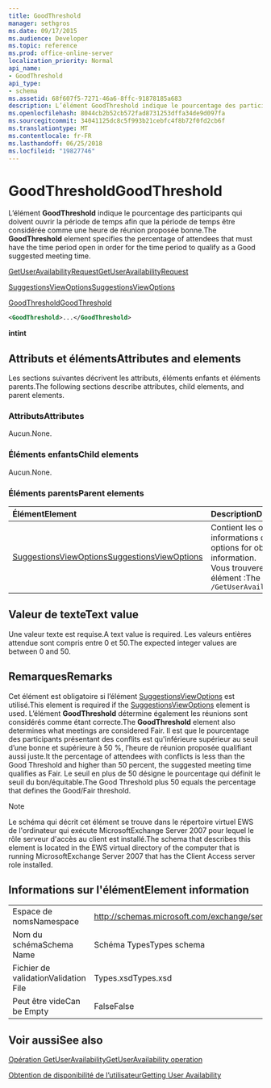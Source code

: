 ```yaml
---
title: GoodThreshold
manager: sethgros
ms.date: 09/17/2015
ms.audience: Developer
ms.topic: reference
ms.prod: office-online-server
localization_priority: Normal
api_name:
- GoodThreshold
api_type:
- schema
ms.assetid: 68f607f5-7271-46a6-8ffc-91878185a683
description: L’élément GoodThreshold indique le pourcentage des participants qui doivent ouvrir la période de temps afin que la période de temps être considérée comme une heure de réunion proposée bonne.
ms.openlocfilehash: 8044cb2b52cb572fad8731253dffa34de9d097fa
ms.sourcegitcommit: 34041125dc8c5f993b21cebfc4f8b72f0fd2cb6f
ms.translationtype: MT
ms.contentlocale: fr-FR
ms.lasthandoff: 06/25/2018
ms.locfileid: "19827746"
---
```

# <a name="goodthreshold"></a><span data-ttu-id="d60c7-103">GoodThreshold</span><span class="sxs-lookup"><span data-stu-id="d60c7-103">GoodThreshold</span></span>

<span data-ttu-id="d60c7-104">L’élément **GoodThreshold** indique le pourcentage des participants qui doivent ouvrir la période de temps afin que la période de temps être considérée comme une heure de réunion proposée bonne.</span><span class="sxs-lookup"><span data-stu-id="d60c7-104">The **GoodThreshold** element specifies the percentage of attendees that must have the time period open in order for the time period to qualify as a Good suggested meeting time.</span></span> 
  
[<span data-ttu-id="d60c7-105">GetUserAvailabilityRequest</span><span class="sxs-lookup"><span data-stu-id="d60c7-105">GetUserAvailabilityRequest</span></span>](getuseravailabilityrequest.md)
  
[<span data-ttu-id="d60c7-106">SuggestionsViewOptions</span><span class="sxs-lookup"><span data-stu-id="d60c7-106">SuggestionsViewOptions</span></span>](suggestionsviewoptions.md)
  
[<span data-ttu-id="d60c7-107">GoodThreshold</span><span class="sxs-lookup"><span data-stu-id="d60c7-107">GoodThreshold</span></span>](goodthreshold.md)
  
```xml
<GoodThreshold>...</GoodThreshold>
```

 <span data-ttu-id="d60c7-108">**int**</span><span class="sxs-lookup"><span data-stu-id="d60c7-108">**int**</span></span>
## <a name="attributes-and-elements"></a><span data-ttu-id="d60c7-109">Attributs et éléments</span><span class="sxs-lookup"><span data-stu-id="d60c7-109">Attributes and elements</span></span>

<span data-ttu-id="d60c7-110">Les sections suivantes décrivent les attributs, éléments enfants et éléments parents.</span><span class="sxs-lookup"><span data-stu-id="d60c7-110">The following sections describe attributes, child elements, and parent elements.</span></span>
  
### <a name="attributes"></a><span data-ttu-id="d60c7-111">Attributs</span><span class="sxs-lookup"><span data-stu-id="d60c7-111">Attributes</span></span>

<span data-ttu-id="d60c7-112">Aucun.</span><span class="sxs-lookup"><span data-stu-id="d60c7-112">None.</span></span>
  
### <a name="child-elements"></a><span data-ttu-id="d60c7-113">Éléments enfants</span><span class="sxs-lookup"><span data-stu-id="d60c7-113">Child elements</span></span>

<span data-ttu-id="d60c7-114">Aucun.</span><span class="sxs-lookup"><span data-stu-id="d60c7-114">None.</span></span>
  
### <a name="parent-elements"></a><span data-ttu-id="d60c7-115">Éléments parents</span><span class="sxs-lookup"><span data-stu-id="d60c7-115">Parent elements</span></span>

|<span data-ttu-id="d60c7-116">**Élément**</span><span class="sxs-lookup"><span data-stu-id="d60c7-116">**Element**</span></span>|<span data-ttu-id="d60c7-117">**Description**</span><span class="sxs-lookup"><span data-stu-id="d60c7-117">**Description**</span></span>|
|:-----|:-----|
|[<span data-ttu-id="d60c7-118">SuggestionsViewOptions</span><span class="sxs-lookup"><span data-stu-id="d60c7-118">SuggestionsViewOptions</span></span>](suggestionsviewoptions.md) <br/> |<span data-ttu-id="d60c7-119">Contient les options permettant d’obtenir des informations de suggestion de réunion.</span><span class="sxs-lookup"><span data-stu-id="d60c7-119">Contains the options for obtaining meeting suggestion information.</span></span>  <br/> <span data-ttu-id="d60c7-120">Vous trouverez ci-dessous le XPath pour cet élément :</span><span class="sxs-lookup"><span data-stu-id="d60c7-120">The following is the XPath to this element:</span></span>  <br/>  `/GetUserAvailabilityRequest/SuggestionViewOptions` <br/> |
   
## <a name="text-value"></a><span data-ttu-id="d60c7-121">Valeur de texte</span><span class="sxs-lookup"><span data-stu-id="d60c7-121">Text value</span></span>

<span data-ttu-id="d60c7-122">Une valeur texte est requise.</span><span class="sxs-lookup"><span data-stu-id="d60c7-122">A text value is required.</span></span> <span data-ttu-id="d60c7-123">Les valeurs entières attendue sont compris entre 0 et 50.</span><span class="sxs-lookup"><span data-stu-id="d60c7-123">The expected integer values are between 0 and 50.</span></span>
  
## <a name="remarks"></a><span data-ttu-id="d60c7-124">Remarques</span><span class="sxs-lookup"><span data-stu-id="d60c7-124">Remarks</span></span>

<span data-ttu-id="d60c7-125">Cet élément est obligatoire si l’élément [SuggestionsViewOptions](suggestionsviewoptions.md) est utilisé.</span><span class="sxs-lookup"><span data-stu-id="d60c7-125">This element is required if the [SuggestionsViewOptions](suggestionsviewoptions.md) element is used.</span></span> <span data-ttu-id="d60c7-126">L’élément **GoodThreshold** détermine également les réunions sont considérés comme étant correcte.</span><span class="sxs-lookup"><span data-stu-id="d60c7-126">The **GoodThreshold** element also determines what meetings are considered Fair.</span></span> <span data-ttu-id="d60c7-127">Il est que le pourcentage des participants présentant des conflits est qu'inférieure supérieur au seuil d’une bonne et supérieure à 50 %, l’heure de réunion proposée qualifiant aussi juste.</span><span class="sxs-lookup"><span data-stu-id="d60c7-127">It the percentage of attendees with conflicts is less than the Good Threshold and higher than 50 percent, the suggested meeting time qualifies as Fair.</span></span> <span data-ttu-id="d60c7-128">Le seuil en plus de 50 désigne le pourcentage qui définit le seuil du bon/équitable.</span><span class="sxs-lookup"><span data-stu-id="d60c7-128">The Good Threshold plus 50 equals the percentage that defines the Good/Fair threshold.</span></span> 
  
> [!NOTE]
> <span data-ttu-id="d60c7-129">Le schéma qui décrit cet élément se trouve dans le répertoire virtuel EWS de l'ordinateur qui exécute MicrosoftExchange Server 2007 pour lequel le rôle serveur d'accès au client est installé.</span><span class="sxs-lookup"><span data-stu-id="d60c7-129">The schema that describes this element is located in the EWS virtual directory of the computer that is running MicrosoftExchange Server 2007 that has the Client Access server role installed.</span></span> 
  
## <a name="element-information"></a><span data-ttu-id="d60c7-130">Informations sur l'élément</span><span class="sxs-lookup"><span data-stu-id="d60c7-130">Element information</span></span>

|||
|:-----|:-----|
|<span data-ttu-id="d60c7-131">Espace de noms</span><span class="sxs-lookup"><span data-stu-id="d60c7-131">Namespace</span></span>  <br/> |http://schemas.microsoft.com/exchange/services/2006/types  <br/> |
|<span data-ttu-id="d60c7-132">Nom du schéma</span><span class="sxs-lookup"><span data-stu-id="d60c7-132">Schema Name</span></span>  <br/> |<span data-ttu-id="d60c7-133">Schéma Types</span><span class="sxs-lookup"><span data-stu-id="d60c7-133">Types schema</span></span>  <br/> |
|<span data-ttu-id="d60c7-134">Fichier de validation</span><span class="sxs-lookup"><span data-stu-id="d60c7-134">Validation File</span></span>  <br/> |<span data-ttu-id="d60c7-135">Types.xsd</span><span class="sxs-lookup"><span data-stu-id="d60c7-135">Types.xsd</span></span>  <br/> |
|<span data-ttu-id="d60c7-136">Peut être vide</span><span class="sxs-lookup"><span data-stu-id="d60c7-136">Can be Empty</span></span>  <br/> |<span data-ttu-id="d60c7-137">False</span><span class="sxs-lookup"><span data-stu-id="d60c7-137">False</span></span>  <br/> |
   
## <a name="see-also"></a><span data-ttu-id="d60c7-138">Voir aussi</span><span class="sxs-lookup"><span data-stu-id="d60c7-138">See also</span></span>



[<span data-ttu-id="d60c7-139">Opération GetUserAvailability</span><span class="sxs-lookup"><span data-stu-id="d60c7-139">GetUserAvailability operation</span></span>](getuseravailability-operation.md)


[<span data-ttu-id="d60c7-140">Obtention de disponibilité de l’utilisateur</span><span class="sxs-lookup"><span data-stu-id="d60c7-140">Getting User Availability</span></span>](http://msdn.microsoft.com/library/d4133fcb-9b0f-4e6b-aadf-a389da83516a%28Office.15%29.aspx)

